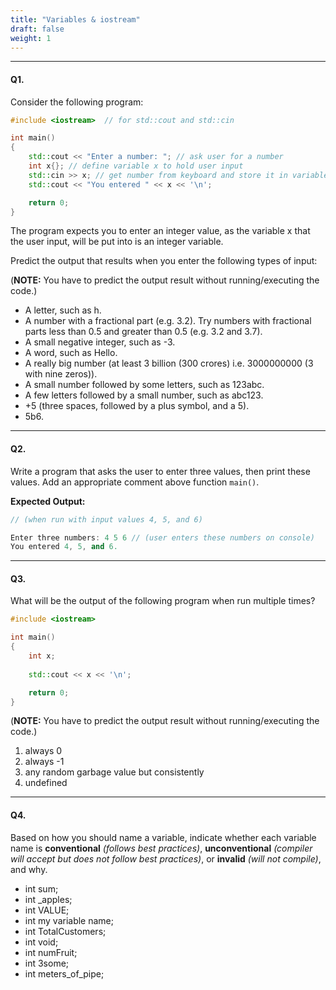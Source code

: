 ```yaml
---
title: "Variables & iostream"
draft: false
weight: 1
---
```


---

#### Q1.

Consider the following program:

```cpp
#include <iostream>  // for std::cout and std::cin

int main()
{
    std::cout << "Enter a number: "; // ask user for a number
    int x{}; // define variable x to hold user input
    std::cin >> x; // get number from keyboard and store it in variable x
    std::cout << "You entered " << x << '\n';

    return 0;
}
```

The program expects you to enter an integer value, as the variable x that the user input, will be put into is an integer variable.

Predict the output that results when you enter the following types of input:

(**NOTE:** You have to predict the output result without running/executing the code.)

- A letter, such as h.
- A number with a fractional part (e.g. 3.2). Try numbers with fractional parts less than 0.5 and greater than 0.5 (e.g. 3.2 and 3.7).
- A small negative integer, such as -3.
- A word, such as Hello.
- A really big number (at least 3 billion (300 crores) i.e. 3000000000 (3 with nine zeros)).
- A small number followed by some letters, such as 123abc.
- A few letters followed by a small number, such as abc123.
- +5 (three spaces, followed by a plus symbol, and a 5).
- 5b6.

---

#### Q2.

Write a program that asks the user to enter three values, then print these values. Add an appropriate comment above function `main()`.

**Expected Output:**

```cpp
// (when run with input values 4, 5, and 6)

Enter three numbers: 4 5 6 // (user enters these numbers on console)
You entered 4, 5, and 6.
```

---

#### Q3.

What will be the output of the following program when run multiple times?

```cpp
#include <iostream>

int main()
{
    int x;
    
    std::cout << x << '\n';

    return 0;
}
```

(**NOTE:** You have to predict the output result without running/executing the code.)

<ol class="lower-alpha-ol">
    <li>always 0</li>
    <li>always -1</li>
    <li>any random garbage value but consistently</li>
    <li>undefined</li>
</ol>

---

#### Q4.

Based on how you should name a variable, indicate whether each variable name is **conventional** _(follows best practices)_, **unconventional** _(compiler will accept but does not follow best practices)_, or **invalid** _(will not compile)_, and why.

- int sum;
- int _apples;
- int VALUE;
- int my variable name;
- int TotalCustomers;
- int void;
- int numFruit;
- int 3some;
- int meters_of_pipe;